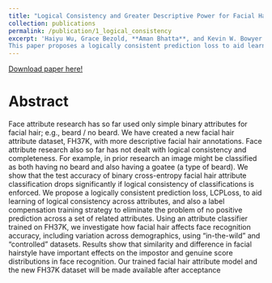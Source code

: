 ```yaml
---
title: "Logical Consistency and Greater Descriptive Power for Facial Hair Attribute Learning (In-Review) " 
collection: publications
permalink: /publication/1_logical_consistency
excerpt: 'Haiyu Wu, Grace Bezold, **Aman Bhatta**, and Kevin W. Bowyer. <br><br>
This paper proposes a logically consistent prediction loss to aid learning of logical consistency across attributes'
---
```


[Download paper here!](https://github.com/abhatta1234/abhatta1234.github.io/blob/a3af8327463bdbff26968f00814b537e67eaec9a/files/papers/logical.pdf)

# Abstract

Face attribute research has so far used only simple binary attributes for facial hair; e.g., beard / no beard. We have created a new facial hair attribute dataset, FH37K, with more descriptive facial hair annotations. Face attribute research also so far has not dealt with logical consistency and completeness. For example, in prior research an image might be classified as both having no beard and also having a goatee (a type of beard). We show that the test accuracy of binary cross-entropy facial hair attribute classification drops significantly if logical consistency of classifications is enforced. We propose a logically consistent prediction loss, LCPLoss, to aid learning of logical consistency across attributes, and also a label compensation training strategy to eliminate the problem of no positive prediction across a set of related attributes. Using an attribute classifier trained on FH37K, we investigate how facial hair affects face recognition accuracy, including variation across demographics, using “in-the-wild” and “controlled” datasets. Results show that similarity and difference in facial hairstyle have important effects on the impostor and genuine score distributions in face recognition. Our trained facial hair attribute model and the new FH37K dataset will be made available after acceptance

